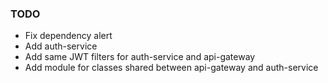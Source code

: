 ### TODO
* Fix dependency alert
* Add auth-service
* Add same JWT filters for auth-service and api-gateway
* Add module for classes shared between api-gateway and auth-service

